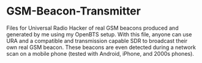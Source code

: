 # GSM-Beacon-Transmitter
Files for Universal Radio Hacker of real GSM beacons produced and generated by me using my OpenBTS setup. With this file, anyone can use URA and a compatible and transmission capable SDR to broadcast their own real GSM beacon. These beacons are even detected during a network scan on a mobile phone (tested with Android, iPhone, and 2000s phones).
